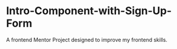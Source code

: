 # Intro-Component-with-Sign-Up-Form
A frontend Mentor Project designed to improve my frontend skills.

